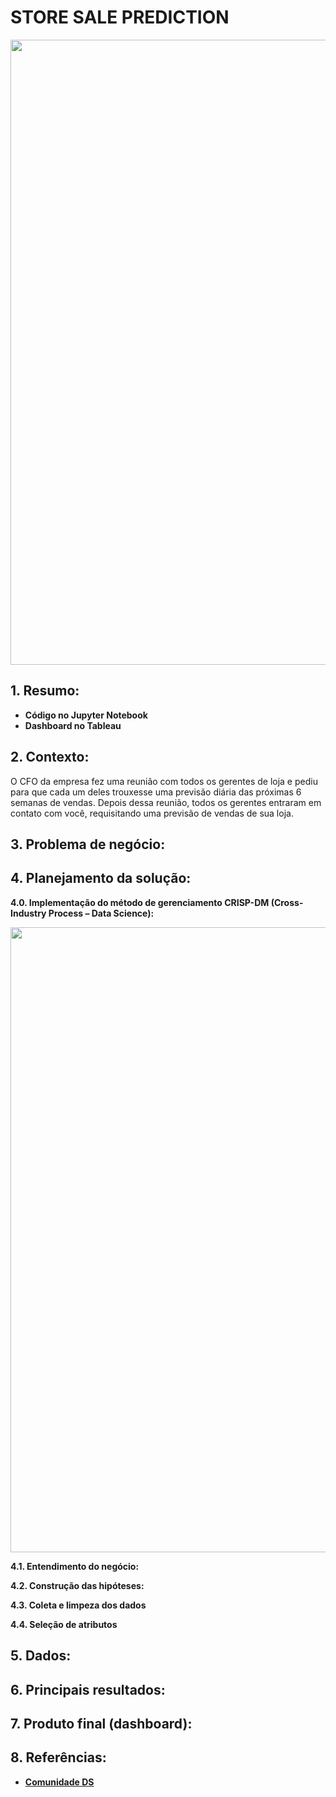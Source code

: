 # STORE SALE PREDICTION
  
<img src = "https://user-images.githubusercontent.com/94937578/178171956-dd6dd7ec-07b5-4430-aa2b-0c395a555999.PNG" width="1000px" />
</div>

## 1. Resumo:

- <b>Código no Jupyter Notebook</b>
- <b>Dashboard no Tableau</b>

## 2. Contexto:

O CFO da empresa fez uma reunião com todos os gerentes de loja e pediu para que cada um deles trouxesse uma previsão diária das próximas 6 semanas de vendas. Depois dessa reunião, todos os gerentes entraram em contato com você, requisitando uma previsão de vendas de sua loja.

## 3. Problema de negócio:


## 4. Planejamento da solução:

<b>4.0. Implementação do método de gerenciamento CRISP-DM (Cross-Industry Process – Data Science):</b>

<img src = "https://user-images.githubusercontent.com/94937578/178171624-823275d2-6368-463b-a2fd-358a0d059b79.png" width="1000px" />


<b>4.1. Entendimento do negócio:</b>

<b>4.2. Construção das hipóteses:</b>

<b>4.3. Coleta e limpeza dos dados</b>

<b>4.4. Seleção de atributos</b>

## 5. Dados:

## 6. Principais resultados:

## 7. Produto final (dashboard):

## 8. Referências:

- [<b>Comunidade DS</b>](https://www.comunidadedatascience.com/)

